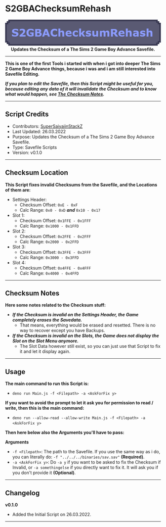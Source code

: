 # S2GBAChecksumRehash

<p align="center">
	<img src="https://github.com/SuperSaiyajinStackZ/S2GBATestStuff/blob/main/resources/s2gbachecksumrehash.png" alt="Box Image"><br>
	<b>Updates the Checksum of a The Sims 2 Game Boy Advance Savefile.</b><br>
</p><hr>

**This is one of the first Tools i started with when i got into deeper The Sims 2 Game Boy Advance things, because i was and i am still interested into Savefile Editing.**

***If you plan to edit the Savefile, then this Script might be useful for you, because editing any data of it will invalidate the Checksum and to know what would happen, see [The Checksum Notes](#checksum-notes).***
<hr>

## Script Credits
- Contributors: [SuperSaiyajinStackZ](https://github.com/SuperSaiyajinStackZ)
- Last Updated: 26.03.2022
- Purpose: Updates the Checksum of a The Sims 2 Game Boy Advance Savefile.
- Type: Savefile Scripts
- Version: v0.1.0
<hr>

## Checksum Location
**This Script fixes invalid Checksums from the Savefile, and the Locations of them are:**
- Settings Header:
	- Checksum Offset: `0xE - 0xF`
	- Calc Range: `0x0 - 0xD` ***and*** `0x10 - 0x17`
- Slot 1:
	- Checksum Offset: `0x1FFE - 0x1FFF`
	- Calc Range: `0x1000 - 0x1FFD`
- Slot 2:
	- Checksum Offset: `0x2FFE - 0x2FFF`
	- Calc Range: `0x2000 - 0x2FFD`
- Slot 3:
	- Checksum Offset: `0x3FFE - 0x3FFF`
	- Calc Range: `0x3000 - 0x3FFD`
- Slot 4:
	- Checksum Offset: `0x4FFE - 0x4FFF`
	- Calc Range: `0x4000 - 0x4FFD`
<hr>

## Checksum Notes
**Here some notes related to the Checksum stuff:**
- ***If the Checksum is invalid on the Settings Header, the Game completely erases the Savedata.***
    - That means, everything would be erased and resetted. There is no way to recover except you have Backups.
- ***If the Checksum is invalid on the Slots, the Game does not display the Slot on the Slot Menu anymore.***
    - The Slot Data however still exist, so you can just use that Script to fix it and let it display again.
<hr>

## Usage
**The main command to run this Script is:**
- `deno run Main.js -f <Filepath> -a <AskForFix y>`

**If you want to avoid the prompt to let it ask you for permission to read / write, then this is the main command:**
- `deno run --allow-read --allow-write Main.js -f <Filepath> -a <AskForFix y>`

**Then here below also the Arguments you'll have to pass:**

**Arguments**
- `-f <Filepath>`: The path to the Savefile. If you use the same way as i do, you can literally do: `-f "../../../binaries/sav.sav"` **(Required)**.
- `-a <AskForFix y>`: Do `-a y` if you want to be asked to fix the Checksum if Invalid, or `-a somethingelse` if you directly want to fix it. It will ask you if you don't provide it **(Optional)**.
<hr>

## Changelog
**v0.1.0**
- Added the Initial Script on 26.03.2022.
<hr>